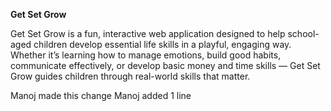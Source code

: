 **Get Set Grow**

Get Set Grow is a fun, interactive web application designed to help school-aged children develop essential life skills in a playful, engaging way. Whether it’s learning how to manage emotions, build good habits, communicate effectively, or develop basic money and time skills — Get Set Grow guides children through real-world skills that matter.


Manoj made this change
Manoj added 1 line